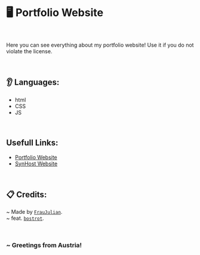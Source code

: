 # 🖥️ Portfolio Website

<br>

Here you can see everything about my portfolio website! Use it if you do not violate the license.

<br>

## 👂 Languages:
- html
- CSS
- JS

<br>

## Usefull Links:
- [Portfolio Website](https://fraujulian.xyz/)
- [SynHost Website](https://synhost.de/)

<br>

## 📋 Credits:
~ Made by [`FrauJulian`](https://github.com/FrauJulian). <br>
~ feat. [`bostrot`](https://github.com/bostrot). <br>

<br>

### ~ Greetings from Austria!

